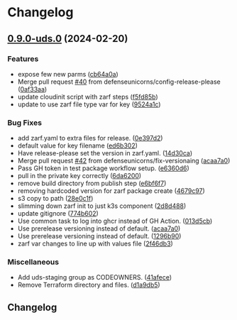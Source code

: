# Changelog

## [0.9.0-uds.0](https://github.com/defenseunicorns/uds-package-arc/compare/v0.8.2-uds.0...v0.9.0-uds.0) (2024-02-20)


### Features

* expose few new parms ([cb64a0a](https://github.com/defenseunicorns/uds-package-arc/commit/cb64a0a45c7a3a7ec2d6026a360fdfeefa998392))
* Merge pull request [#40](https://github.com/defenseunicorns/uds-package-arc/issues/40) from defenseunicorns/config-release-please ([0af33aa](https://github.com/defenseunicorns/uds-package-arc/commit/0af33aa21d4c68644a201f5fd29bf0c094474994))
* update cloudinit script with zarf steps ([f5fd85b](https://github.com/defenseunicorns/uds-package-arc/commit/f5fd85bccd0b6e4731009007ae81cd8628e4946f))
* update to use zarf file type var for key ([9524a1c](https://github.com/defenseunicorns/uds-package-arc/commit/9524a1cb9f29b3e9c46dccb4608bc12c09df7774))


### Bug Fixes

* add zarf.yaml to extra files for release. ([0e397d2](https://github.com/defenseunicorns/uds-package-arc/commit/0e397d2eb2f5ca588a42ddd7eb0755eeca8f7eee))
* default value for key filename ([ed6b302](https://github.com/defenseunicorns/uds-package-arc/commit/ed6b302d2207f3c8bba8b08878b209bec460af0a))
* Have release-please set the version in zarf.yaml. ([14d30ca](https://github.com/defenseunicorns/uds-package-arc/commit/14d30ca1ece191a0a9429e3b2832ef59cb3f2755))
* Merge pull request [#42](https://github.com/defenseunicorns/uds-package-arc/issues/42) from defenseunicorns/fix-versionaing ([acaa7a0](https://github.com/defenseunicorns/uds-package-arc/commit/acaa7a0dc266f9f446963e1ded6bf6ca626e009f))
* Pass GH token in test package workflow setup. ([e6360d6](https://github.com/defenseunicorns/uds-package-arc/commit/e6360d68c2cb27e5b6f59d657cb03adf2e7b06c1))
* pull in the private key correctly ([6da6200](https://github.com/defenseunicorns/uds-package-arc/commit/6da620004b0b014902570826c845e67883f4ae60))
* remove build directory from publish step ([e6bf6f7](https://github.com/defenseunicorns/uds-package-arc/commit/e6bf6f7ebd80699dd5bdf25c4d416df806e21beb))
* removing hardcoded version for zarf package create ([4679c97](https://github.com/defenseunicorns/uds-package-arc/commit/4679c97e5013693daac73c49bee6f2dedb12a89e))
* s3 copy to path ([28e0c1f](https://github.com/defenseunicorns/uds-package-arc/commit/28e0c1ff8a8844ac1ba8949d879f5e5cf1a6abf7))
* slimming down zarf init to just k3s component ([2d8d488](https://github.com/defenseunicorns/uds-package-arc/commit/2d8d488aae6c5db45e35ae8ce210294f80c2f8d4))
* update gitignore ([774b602](https://github.com/defenseunicorns/uds-package-arc/commit/774b602b8ef209da8127c295f7cedeef852b44bf))
* Use common task to log into ghcr instead of GH Action. ([013d5cb](https://github.com/defenseunicorns/uds-package-arc/commit/013d5cba90b07f44dff687c181204c0068b1121b))
* Use prerelease versioning instead of default. ([acaa7a0](https://github.com/defenseunicorns/uds-package-arc/commit/acaa7a0dc266f9f446963e1ded6bf6ca626e009f))
* Use prerelease versioning instead of default. ([1296b90](https://github.com/defenseunicorns/uds-package-arc/commit/1296b9026a5e44e580499184e5026155d09aa955))
* zarf var changes to line up with values file ([2f46db3](https://github.com/defenseunicorns/uds-package-arc/commit/2f46db3dcac3a74140d61fcce33c9f543fd55794))


### Miscellaneous

* Add uds-staging group as CODEOWNERS. ([41afece](https://github.com/defenseunicorns/uds-package-arc/commit/41afece715695c96889bf861096a437d411bd6b1))
* Remove Terraform directory and files. ([d1a9db5](https://github.com/defenseunicorns/uds-package-arc/commit/d1a9db59baabd1dcaf2cdd10b88eb23cda506e3e))

## Changelog
